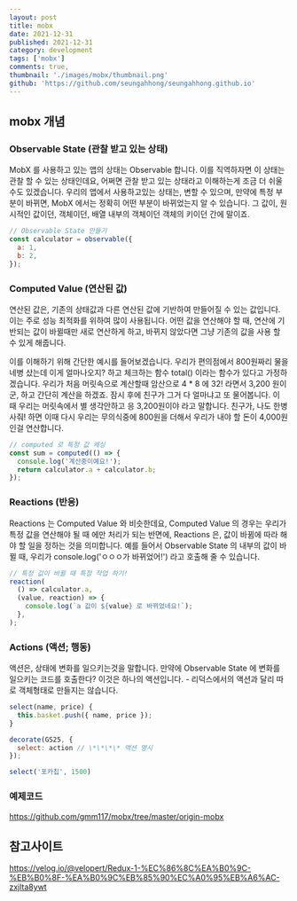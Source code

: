```yaml
---
layout: post
title: mobx
date: 2021-12-31
published: 2021-12-31
category: development
tags: ['mobx']
comments: true,
thumbnail: './images/mobx/thumbnail.png'
github: 'https://github.com/seungahhong/seungahhong.github.io'
---
```


## mobx 개념

### Observable State (관찰 받고 있는 상태)

MobX 를 사용하고 있는 앱의 상태는 Observable 합니다. 이를 직역하자면 이 상태는 관찰 할 수 있는 상태인데요, 어쩌면 관찰 받고 있는 상태라고 이해하는게 조금 더 쉬울 수도 있겠습니다. 우리의 앱에서 사용하고있는 상태는, 변할 수 있으며, 만약에 특정 부분이 바뀌면, MobX 에서는 정확히 어떤 부분이 바뀌었는지 알 수 있습니다. 그 값이, 원시적인 값이던, 객체이던, 배열 내부의 객체이던 객체의 키이던 간에 말이죠.

```javascript
// Observable State 만들기
const calculator = observable({
  a: 1,
  b: 2,
});
```

### Computed Value (연산된 값)

연산된 값은, 기존의 상태값과 다른 연산된 값에 기반하여 만들어질 수 있는 값입니다. 이는 주로 성능 최적화를 위하여 많이 사용됩니다. 어떤 값을 연산해야 할 때, 연산에 기반되는 값이 바뀔때만 새로 연산하게 하고, 바뀌지 않았다면 그냥 기존의 값을 사용 할 수 있게 해줍니다.

이를 이해하기 위해 간단한 예시를 들어보겠습니다. 우리가 편의점에서 800원짜리 물을 네병 샀는데 이게 얼마나오지? 하고 체크하는 함수 total() 이라는 함수가 있다고 가정하겠습니다. 우리가 처음 머릿속으로 계산할때 암산으로 4 \* 8 에 32! 라면서 3,200 원이군, 하고 간단히 계산을 하겠죠. 잠시 후에 친구가 그거 다 얼마냐고 또 물어봅니다. 이 때 우리는 머릿속에서 별 생각안하고 응 3,200원이야 라고 말합니다. 친구가, 나도 한병 사줘! 하면 이때 다시 우리는 무의식중에 800원을 더해서 우리가 내야 할 돈이 4,000원인걸 연산합니다.

```javascript
// computed 로 특정 값 캐싱
const sum = computed(() => {
  console.log('계산중이예요!');
  return calculator.a + calculator.b;
});
```

### Reactions (반응)

Reactions 는 Computed Value 와 비슷한데요, Computed Value 의 경우는 우리가 특정 값을 연산해야 될 때 에만 처리가 되는 반면에, Reactions 은, 값이 바뀜에 따라 해야 할 일을 정하는 것을 의미합니다. 예를 들어서 Observable State 의 내부의 값이 바뀔 때, 우리가 console.log('ㅇㅇㅇ가 바뀌었어!') 라고 호출해 줄 수 있습니다.

```javascript
// 특정 값이 바뀔 때 특정 작업 하기!
reaction(
  () => calculator.a,
  (value, reaction) => {
    console.log(`a 값이 ${value} 로 바뀌었네요!`);
  },
);
```

### Actions (액션; 행동)

액션은, 상태에 변화를 일으키는것을 말합니다. 만약에 Observable State 에 변화를 일으키는 코드를 호출한다? 이것은 하나의 액션입니다. - 리덕스에서의 액션과 달리 따로 객체형태로 만들지는 않습니다.

```javascript
select(name, price) {
  this.basket.push({ name, price });
}

decorate(GS25, {
  select: action // \*\*\*\* 액션 명시
});

select('포카칩', 1500)
```

### 예제코드

<a href="https://github.com/gmm117/mobx/tree/master/origin-mobx" target="_blank" style="font-size=30px; color: #4dabf7; text-decoration:underline;">https://github.com/gmm117/mobx/tree/master/origin-mobx</a>

## 참고사이트

<a href="https://velog.io/@velopert/Redux-1-%EC%86%8C%EA%B0%9C-%EB%B0%8F-%EA%B0%9C%EB%85%90%EC%A0%95%EB%A6%AC-zxjlta8ywt" target="_blank" style="font-size=30px; color: #4dabf7; text-decoration:underline;">https://velog.io/@velopert/Redux-1-%EC%86%8C%EA%B0%9C-%EB%B0%8F-%EA%B0%9C%EB%85%90%EC%A0%95%EB%A6%AC-zxjlta8ywt</a>
